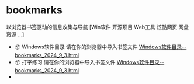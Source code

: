 # bookmarks
以浏览器书签驱动的信息收集与导航 [Win软件 开源项目 Web工具 炫酷网页 网盘资源 ...]

- :package: Windows软件目录 请在你的浏览器中导入书签文件 [Windows软件目录--bookmarks_2024_9_3.html](./Windows软件目录--bookmarks_2024_9_3.html)
- :package: 打字练习 请在你的浏览器中导入书签文件 [Windows软件目录--bookmarks_2024_9_3.html](./打字--bookmarks_2024_11_23.html)
- 
